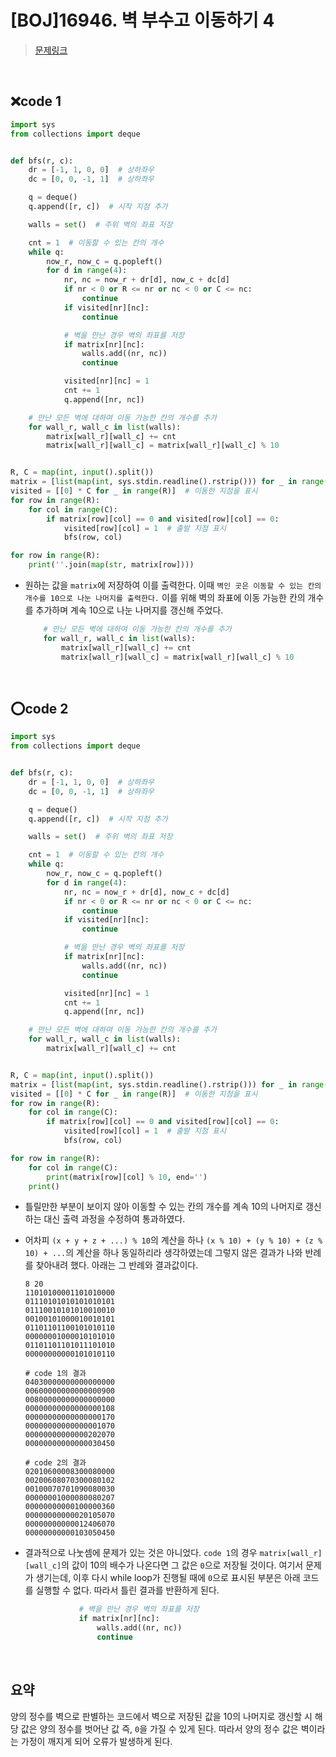 # [BOJ]16946. 벽 부수고 이동하기 4

> [문제링크](https://www.acmicpc.net/problem/16946)

<br>

## ❌code 1

```python
import sys
from collections import deque


def bfs(r, c):
    dr = [-1, 1, 0, 0]  # 상하좌우
    dc = [0, 0, -1, 1]  # 상하좌우

    q = deque()
    q.append([r, c])  # 시작 지점 추가

    walls = set()  # 주위 벽의 좌표 저장

    cnt = 1  # 이동할 수 있는 칸의 개수
    while q:
        now_r, now_c = q.popleft()
        for d in range(4):
            nr, nc = now_r + dr[d], now_c + dc[d]
            if nr < 0 or R <= nr or nc < 0 or C <= nc:
                continue
            if visited[nr][nc]:
                continue

            # 벽을 만난 경우 벽의 좌표를 저장
            if matrix[nr][nc]:
                walls.add((nr, nc))
                continue

            visited[nr][nc] = 1
            cnt += 1
            q.append([nr, nc])

    # 만난 모든 벽에 대하여 이동 가능한 칸의 개수를 추가
    for wall_r, wall_c in list(walls):
        matrix[wall_r][wall_c] += cnt
        matrix[wall_r][wall_c] = matrix[wall_r][wall_c] % 10


R, C = map(int, input().split())
matrix = [list(map(int, sys.stdin.readline().rstrip())) for _ in range(R)]
visited = [[0] * C for _ in range(R)]  # 이동한 지점을 표시
for row in range(R):
    for col in range(C):
        if matrix[row][col] == 0 and visited[row][col] == 0:
            visited[row][col] = 1  # 출발 지점 표시
            bfs(row, col)

for row in range(R):
    print(''.join(map(str, matrix[row])))
```

- 원하는 값을 `matrix`에 저장하여 이를 출력한다. 이때 `벽인 곳은 이동할 수 있는 칸의 개수를 10으로 나눈 나머지를 출력한다.` 이를 위해 벽의 좌표에 이동 가능한 칸의 개수를 추가하며 계속 10으로 나눈 나머지를 갱신해 주었다.

  ```python
      # 만난 모든 벽에 대하여 이동 가능한 칸의 개수를 추가
      for wall_r, wall_c in list(walls):
          matrix[wall_r][wall_c] += cnt
          matrix[wall_r][wall_c] = matrix[wall_r][wall_c] % 10
  ```

<br>

## ⭕code 2

```python
import sys
from collections import deque


def bfs(r, c):
    dr = [-1, 1, 0, 0]  # 상하좌우
    dc = [0, 0, -1, 1]  # 상하좌우

    q = deque()
    q.append([r, c])  # 시작 지점 추가

    walls = set()  # 주위 벽의 좌표 저장

    cnt = 1  # 이동할 수 있는 칸의 개수
    while q:
        now_r, now_c = q.popleft()
        for d in range(4):
            nr, nc = now_r + dr[d], now_c + dc[d]
            if nr < 0 or R <= nr or nc < 0 or C <= nc:
                continue
            if visited[nr][nc]:
                continue

            # 벽을 만난 경우 벽의 좌표를 저장
            if matrix[nr][nc]:
                walls.add((nr, nc))
                continue

            visited[nr][nc] = 1
            cnt += 1
            q.append([nr, nc])

    # 만난 모든 벽에 대하여 이동 가능한 칸의 개수를 추가
    for wall_r, wall_c in list(walls):
        matrix[wall_r][wall_c] += cnt


R, C = map(int, input().split())
matrix = [list(map(int, sys.stdin.readline().rstrip())) for _ in range(R)]
visited = [[0] * C for _ in range(R)]  # 이동한 지점을 표시
for row in range(R):
    for col in range(C):
        if matrix[row][col] == 0 and visited[row][col] == 0:
            visited[row][col] = 1  # 출발 지점 표시
            bfs(row, col)

for row in range(R):
    for col in range(C):
        print(matrix[row][col] % 10, end='')
    print()
```

- 틀릴만한 부분이 보이지 않아 이동할 수 있는 칸의 개수를 계속 10의 나머지로 갱신하는 대신 출력 과정을 수정하여 통과하였다.

- 어차피 `(x + y + z + ...) % 10`의 계산을 하나 `(x % 10) + (y % 10) + (z % 10) + ...`의 계산을 하나 동일하리라 생각하였는데 그렇지 않은 결과가 나와 반례를 찾아내려 했다. 아래는 그 반례와 결과값이다.

  ```
  8 20
  11010100001101010000
  01110101010101010101
  01110010101010010010
  00100101000010010101
  01101101100101010110
  00000001000010101010
  01101101101011101010
  00000000000101010110
  
  # code 1의 결과
  04030000000000000000
  00600000000000000900
  00800000000000000000
  00000000000000000108
  00000000000000000170
  00000000000000001070
  00000000000000202070
  00000000000000030450
  
  # code 2의 결과
  02010600008300080000
  00200608070300080102
  00100070701090080030
  00000001000080080207
  00000000000100000360
  00000000000020105070
  00000000000012406070
  00000000000103050450
  ```

- 결과적으로 나눗셈에 문제가 있는 것은 아니었다. `code 1`의 경우 `matrix[wall_r][wall_c]`의 값이 10의 배수가 나온다면 그 값은 `0`으로 저장될 것이다. 여기서 문제가 생기는데, 이후 다시 while loop가 진행될 때에 `0`으로 표시된 부분은 아래 코드를 실행할 수 없다. 따라서 틀린 결과를 반환하게 된다.

  ```python
              # 벽을 만난 경우 벽의 좌표를 저장
              if matrix[nr][nc]:
                  walls.add((nr, nc))
                  continue
  ```

<br>

## 요약

양의 정수를 벽으로 판별하는 코드에서 벽으로 저장된 값을 10의 나머지로 갱신할 시 해당 값은 양의 정수를 벗어난 값 즉, `0`을 가질 수 있게 된다. 따라서 양의 정수 값은 벽이라는 가정이 깨지게 되어 오류가 발생하게 된다.

